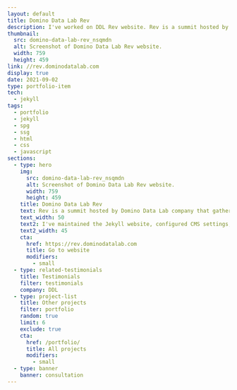 ```yaml
---
layout: default
title: Domino Data Lab Rev
description: I've worked on DDL Rev website. Rev is a summit hosted by Domino Data Lab company that gathers data science leaders in one place.
thumbnail:
  src: domino-data-lab-rev_nsqmdn
  alt: Screenshot of Domino Data Lab Rev website.
  width: 759
  height: 459
link: //rev.dominodatalab.com
display: true
date: 2021-09-02
type: portfolio-item
tech:
  - jekyll
tags:
  - portfolio
  - jekyll
  - spg
  - ssg
  - html
  - css
  - javascript
sections:
  - type: hero
    img:
      src: domino-data-lab-rev_nsqmdn
      alt: Screenshot of Domino Data Lab Rev website.
      width: 759
      height: 459
    title: Domino Data Lab Rev
    text: Rev is a summit hosted by Domino Data Lab company that gathers data science leaders in one place.
    text_width: 50
    text2: I've maintained the Jekyll website, configured CMS settings, and created all pages from designs.
    text2_width: 45
    cta:
      href: https://rev.dominodatalab.com
      title: Go to website
      modifiers:
        - small
  - type: related-testimonials
    title: Testimonials
    filter: testimonials
    company: DDL
  - type: project-list
    title: Other projects
    filter: portfolio
    random: true
    limit: 6
    exclude: true
    cta:
      href: /portfolio/
      title: All projects
      modifiers:
        - small
  - type: banner
    banner: consultation
---
```

